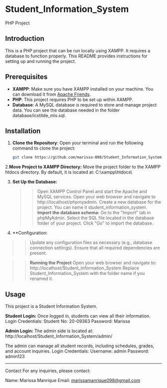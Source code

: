 # Student_Information_System
PHP Project

## Introduction

This is a PHP project that can be run locally using XAMPP. It requires a database to function properly. This README provides instructions for setting up and running the project.

## Prerequisites

- **XAMPP**: Make sure you have XAMPP installed on your machine. You can download it from [Apache Friends](https://www.apachefriends.org/index.html).
- **PHP**: This project requires PHP to be set up within XAMPP.
- **Database**: A MySQL database is required to store and manage project data.
                You can see the database needed in the folder database/icstitde_mis.sql.

## Installation

1. **Clone the Repository**:
   Open your terminal and run the following command to clone the project:
   ```bash
   git clone https://github.com/marissa-098/Student_Information_System.git

2.**Move Project to XAMPP Directory:**
Move the project folder to the XAMPP htdocs directory. By default, it is located at:
C:\xampp\htdocs\

3. **Set Up the Database:**
    >> Open XAMPP Control Panel and start the Apache and MySQL services.
    >> Open your web browser and navigate to http://localhost/phpmyadmin.
    >> Create a new database for the project. You can name it student_information_system.
**Import the database schema:**
   >> Go to the "Import" tab in phpMyAdmin.
   >> Select the SQL file located in the database folder of your project.
   >> Click "Go" to import the database.
>>
4. **Configuration:
>> Update any configuration files as necessary (e.g., database connection settings).
Ensure that all required dependencies are present.



>> **Running the Project**
Open your web browser and navigate to:
http://localhost/Student_Information_System
Replace Student_Information_System with the folder name if you renamed it.



## Usage
This project is a Student Information System.

**Student Login:**
Once logged in, students can view all their information.
      Login Credentials:
      Student No: 20-09363
      Password: Marissa

**Admin Login:**
The admin side is located at:
http://localhost/Student_Information_System/admin/

The admin can manage all student records, including schedules, grades, and account inquiries.
      Login Credentials:
      Username: admin
      Password: admin123








*************************************************************
Contact
For any inquiries, please contact:

Name: Marissa Manrique
Email: marissamanrique098@gmail.com
